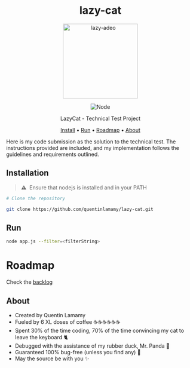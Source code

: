 <div align="center">

# lazy-cat

<img src="lazy-adeo.webp?raw=true" alt="lazy-adeo" width="200"/>
    
![Node](https://img.shields.io/badge/Node.js-43853D?style=for-the-badge&logo=node.js&logoColor=white)


LazyCat - Technical Test Project

[Install](#run) • [Run](#run) • [Roadmap](#roadmap) • [About](#about)
</div>

Here is my code submission as the solution to the technical test. The instructions provided are included, and my implementation follows the guidelines and requirements outlined.

## Installation

> **:warning:**
> &nbsp;Ensure that nodejs is installed and in your PATH

```bash
# Clone the repository

git clone https://github.com/quentinlamamy/lazy-cat.git
```

## Run

```bash
node app.js --filter=<filterString>
```

# Roadmap
Check the [backlog](https://github.com/users/quentinlamamy/projects/3/views/1)

## About
- Created by Quentin Lamamy
- Fueled by 6 XL doses of coffee :coffee::coffee::coffee::coffee::coffee::coffee:
- Spent 30% of the time coding, 70% of the time convincing my cat to leave the keyboard :cat2:
- Debugged with the assistance of my rubber duck, Mr. Panda :panda_face:
- Guaranteed 100% bug-free (unless you find any) :bug:
- May the source be with you :sparkles: